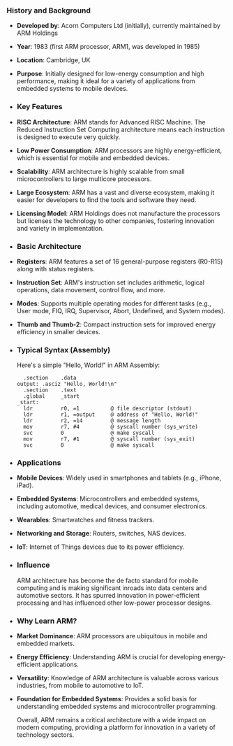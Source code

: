 ### **History and Background**
- **Developed by**: Acorn Computers Ltd (initially), currently maintained by ARM Holdings
- **Year**: 1983 (first ARM processor, ARM1, was developed in 1985)
- **Location**: Cambridge, UK
- **Purpose**: Initially designed for low-energy consumption and high performance, making it ideal for a variety of applications from embedded systems to mobile devices.
- ### **Key Features**
- **RISC Architecture**: ARM stands for Advanced RISC Machine. The Reduced Instruction Set Computing architecture means each instruction is designed to execute very quickly.
- **Low Power Consumption**: ARM processors are highly energy-efficient, which is essential for mobile and embedded devices.
- **Scalability**: ARM architecture is highly scalable from small microcontrollers to large multicore processors.
- **Large Ecosystem**: ARM has a vast and diverse ecosystem, making it easier for developers to find the tools and software they need.
- **Licensing Model**: ARM Holdings does not manufacture the processors but licenses the technology to other companies, fostering innovation and variety in implementation.
- ### **Basic Architecture**
- **Registers**: ARM features a set of 16 general-purpose registers (R0-R15) along with status registers.
- **Instruction Set**: ARM's instruction set includes arithmetic, logical operations, data movement, control flow, and more.
- **Modes**: Supports multiple operating modes for different tasks (e.g., User mode, FIQ, IRQ, Supervisor, Abort, Undefined, and System modes).
- **Thumb and Thumb-2**: Compact instruction sets for improved energy efficiency in smaller devices.
- ### **Typical Syntax (Assembly)**
  
  Here's a simple "Hello, World!" in ARM Assembly:
  
  ```assembly
    .section    .data
  output: .asciz "Hello, World!\n"
    .section    .text
    .global     _start
  _start:
    ldr         r0, =1          @ file descriptor (stdout)
    ldr         r1, =output     @ address of "Hello, World!"
    ldr         r2, =14         @ message length
    mov         r7, #4          @ syscall number (sys_write)
    svc         0               @ make syscall
    mov         r7, #1          @ syscall number (sys_exit)
    svc         0               @ make syscall
  ```
- ### **Applications**
- **Mobile Devices**: Widely used in smartphones and tablets (e.g., iPhone, iPad).
- **Embedded Systems**: Microcontrollers and embedded systems, including automotive, medical devices, and consumer electronics.
- **Wearables**: Smartwatches and fitness trackers.
- **Networking and Storage**: Routers, switches, NAS devices.
- **IoT**: Internet of Things devices due to its power efficiency.
- ### **Influence**
  
  ARM architecture has become the de facto standard for mobile computing and is making significant inroads into data centers and automotive sectors. It has spurred innovation in power-efficient processing and has influenced other low-power processor designs.
- ### **Why Learn ARM?**
- **Market Dominance**: ARM processors are ubiquitous in mobile and embedded markets.
- **Energy Efficiency**: Understanding ARM is crucial for developing energy-efficient applications.
- **Versatility**: Knowledge of ARM architecture is valuable across various industries, from mobile to automotive to IoT.
- **Foundation for Embedded Systems**: Provides a solid basis for understanding embedded systems and microcontroller programming.
  
  Overall, ARM remains a critical architecture with a wide impact on modern computing, providing a platform for innovation in a variety of technology sectors.
